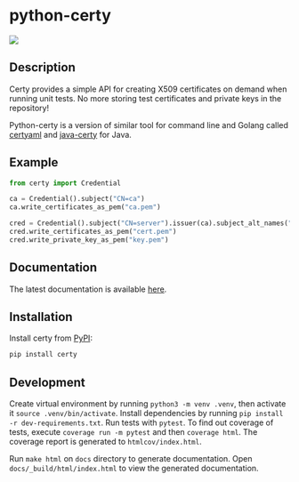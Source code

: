 # python-certy

![](https://github.com/tsaarni/python-certy/workflows/unit-tests/badge.svg)

## Description

Certy provides a simple API for creating X509 certificates on demand when running unit tests.
No more storing test certificates and private keys in the repository!

Python-certy is a version of similar tool for command line and Golang called [certyaml](https://github.com/tsaarni/certyaml) and [java-certy](https://github.com/tsaarni/java-certy/) for Java.

## Example

```python
from certy import Credential

ca = Credential().subject("CN=ca")
ca.write_certificates_as_pem("ca.pem")

cred = Credential().subject("CN=server").issuer(ca).subject_alt_names("DNS:app.127.0.0.1.nip.io")
cred.write_certificates_as_pem("cert.pem")
cred.write_private_key_as_pem("key.pem")
```
## Documentation

The latest documentation is available [here](https://tsaarni.github.io/python-certy/).

## Installation

Install certy from [PyPI](https://pypi.org/project/certy/):

```bash
pip install certy
```

## Development

Create virtual environment by running `python3 -m venv .venv`, then activate it `source .venv/bin/activate`.
Install dependencies by running `pip install -r dev-requirements.txt`.
Run tests with `pytest`.
To find out coverage of tests, execute `coverage run -m pytest` and then `coverage html`.
The coverage report is generated to `htmlcov/index.html`.

Run `make html` on `docs` directory to generate documentation.
Open `docs/_build/html/index.html` to view the generated documentation.